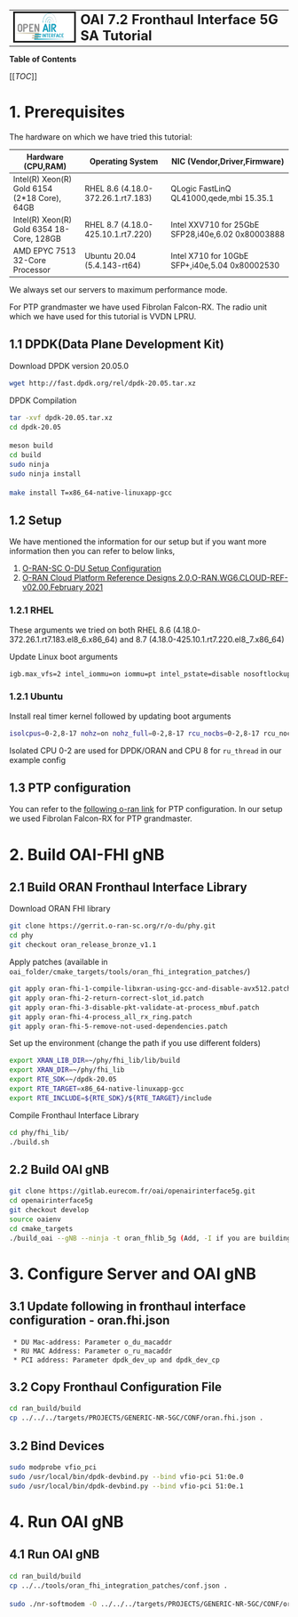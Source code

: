<table style="border-collapse: collapse; border: none;">
  <tr style="border-collapse: collapse; border: none;">
    <td style="border-collapse: collapse; border: none;">
      <a href="http://www.openairinterface.org/">
         <img src="./images/oai_final_logo.png" alt="" border=3 height=50 width=150>
         </img>
      </a>
    </td>
    <td style="border-collapse: collapse; border: none; vertical-align: center;">
      <b><font size = "5">OAI 7.2 Fronthaul Interface 5G SA Tutorial</font></b>
    </td>
  </tr>
</table>

**Table of Contents**

[[_TOC_]]

# 1. Prerequisites

The hardware on which we have tried this tutorial:

|Hardware (CPU,RAM)                          |Operating System                               |NIC (Vendor,Driver,Firmware)                     |
|--------------------------------------------|-----------------------------------------------|-------------------------------------------------|
|Intel(R) Xeon(R) Gold 6154 (2*18 Core), 64GB|RHEL 8.6 (4.18.0-372.26.1.rt7.183)|QLogic FastLinQ QL41000,qede,mbi 15.35.1         |
|Intel(R) Xeon(R) Gold 6354 18-Core, 128GB   |RHEL 8.7 (4.18.0-425.10.1.rt7.220)|Intel XXV710 for 25GbE SFP28,i40e,6.02 0x80003888|
|AMD EPYC 7513 32-Core Processor             |Ubuntu 20.04 (5.4.143-rt64)                    |Intel X710 for 10GbE SFP+,i40e,5.04 0x80002530|

We always set our servers to maximum performance mode. 

For PTP grandmaster we have used Fibrolan Falcon-RX. The radio unit which we have used for this tutorial is VVDN LPRU.

## 1.1 DPDK(Data Plane Development Kit)

Download DPDK version 20.05.0
```bash
wget http://fast.dpdk.org/rel/dpdk-20.05.tar.xz
```

DPDK Compilation
```bash
tar -xvf dpdk-20.05.tar.xz
cd dpdk-20.05

meson build
cd build
sudo ninja
sudo ninja install

make install T=x86_64-native-linuxapp-gcc
```

## 1.2 Setup

We have mentioned the information for our setup but if you want more information then you can refer to below links,

1. [O-RAN-SC O-DU Setup Configuration](https://docs.o-ran-sc.org/projects/o-ran-sc-o-du-phy/en/latest/Setup-Configuration_fh.html)
2. [O-RAN Cloud Platform Reference Designs 2.0,O-RAN.WG6.CLOUD-REF-v02.00,February 2021](https://orandownloadsweb.azurewebsites.net/specifications)

### 1.2.1 RHEL

These arguments we tried on both RHEL 8.6 (4.18.0-372.26.1.rt7.183.el8_6.x86_64) and 8.7 (4.18.0-425.10.1.rt7.220.el8_7.x86_64) 

Update Linux boot arguments
```bash
igb.max_vfs=2 intel_iommu=on iommu=pt intel_pstate=disable nosoftlockup tsc=nowatchdog mitigations=off cgroup_memory=1 cgroup_enable=memory mce=off idle=poll hugepagesz=1G hugepages=40 hugepagesz=2M hugepages=0 default_hugepagesz=1G selinux=0 enforcing=0 nmi_watchdog=0 softlockup_panic=0 audit=0 skew_tick=1 isolcpus=managed_irq,domain,0-2,8-17 nohz_full=0-2,8-17 rcu_nocbs=0-2,8-17 rcu_nocb_poll
```

### 1.2.1 Ubuntu

Install real timer kernel followed by updating boot arguments
```bash
isolcpus=0-2,8-17 nohz=on nohz_full=0-2,8-17 rcu_nocbs=0-2,8-17 rcu_nocb_poll nosoftlockup default_hugepagesz=1GB hugepagesz=1G hugepages=10 amd_iommu=on iommu=pt
```

Isolated CPU 0-2 are used for DPDK/ORAN and CPU 8 for `ru_thread` in our example config

## 1.3 PTP configuration

You can refer to the [following o-ran link](https://docs.o-ran-sc.org/projects/o-ran-sc-o-du-phy/en/latest/PTP-configuration_fh.html) for PTP configuration. In our setup we used Fibrolan Falcon-RX for PTP grandmaster. 

# 2. Build OAI-FHI gNB

## 2.1 Build ORAN Fronthaul Interface Library

Download ORAN FHI library
```bash
git clone https://gerrit.o-ran-sc.org/r/o-du/phy.git
cd phy
git checkout oran_release_bronze_v1.1
```

Apply patches (available in `oai_folder/cmake_targets/tools/oran_fhi_integration_patches/`)
```bash
git apply oran-fhi-1-compile-libxran-using-gcc-and-disable-avx512.patch
git apply oran-fhi-2-return-correct-slot_id.patch
git apply oran-fhi-3-disable-pkt-validate-at-process_mbuf.patch
git apply oran-fhi-4-process_all_rx_ring.patch
git apply oran-fhi-5-remove-not-used-dependencies.patch
```

Set up the environment (change the path if you use different folders)

```bash
export XRAN_LIB_DIR=~/phy/fhi_lib/lib/build
export XRAN_DIR=~/phy/fhi_lib
export RTE_SDK=~/dpdk-20.05
export RTE_TARGET=x86_64-native-linuxapp-gcc
export RTE_INCLUDE=${RTE_SDK}/${RTE_TARGET}/include
```

Compile Fronthaul Interface Library
```bash
cd phy/fhi_lib/
./build.sh
```

## 2.2 Build OAI gNB

```bash
git clone https://gitlab.eurecom.fr/oai/openairinterface5g.git
cd openairinterface5g
git checkout develop
source oaienv
cd cmake_targets
./build_oai --gNB --ninja -t oran_fhlib_5g (Add, -I if you are building for the first time on server for installing external dependencies)
```

# 3. Configure Server and OAI gNB

## 3.1 Update following in fronthaul interface configuration - oran.fhi.json

```
 * DU Mac-address: Parameter o_du_macaddr 
 * RU MAC Address: Parameter o_ru_macaddr
 * PCI address: Parameter dpdk_dev_up and dpdk_dev_cp
```

## 3.2 Copy Fronthaul Configuration File

```bash
cd ran_build/build
cp ../../../targets/PROJECTS/GENERIC-NR-5GC/CONF/oran.fhi.json .
```

## 3.2 Bind Devices

```bash
sudo modprobe vfio_pci
sudo /usr/local/bin/dpdk-devbind.py --bind vfio-pci 51:0e.0
sudo /usr/local/bin/dpdk-devbind.py --bind vfio-pci 51:0e.1
```

# 4. Run OAI gNB

## 4.1 Run OAI gNB

```bash
cd ran_build/build
cp ../../tools/oran_fhi_integration_patches/conf.json .

sudo ./nr-softmodem -O ../../../targets/PROJECTS/GENERIC-NR-5GC/CONF/oran.fh.band78.fr1.273PRB.conf --sa --reorder-thread-disable
```